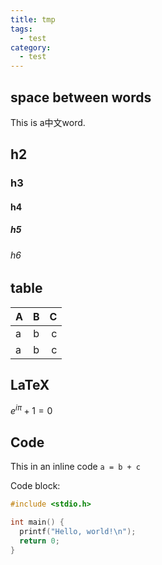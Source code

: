 ```yaml
---
title: tmp
tags:
  - test
category:
  - test
---
```


## space between words

This is a中文word.

## h2
### h3
#### h4
##### h5
###### h6

## table

| A | B | C |
| :--- | :---: | ---: |
| a | b | c |
| a | b | c |

## LaTeX

$e^{i \pi} + 1 = 0$

## Code 

This in an inline code `a = b + c`

Code block:
```c filename
#include <stdio.h>

int main() {
  printf("Hello, world!\n");
  return 0;
}
```
